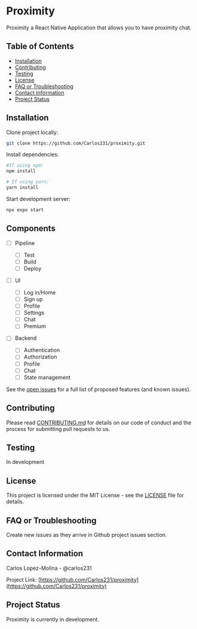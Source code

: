 # Proximity

Proximity a React Native Application that allows you to have proximity chat.

## Table of Contents

- [Installation](#installation)
- [Contributing](#contributing)
- [Testing](#testing)
- [License](#license)
- [FAQ or Troubleshooting](#faq-or-troubleshooting)
- [Contact Information](#contact-information)
- [Project Status](#project-status)

## Installation

Clone project locally:

```bash
git clone https://github.com/Carlos231/proximity.git
```

Install dependencies:

```bash
#If using npm:
npm install

# If using yarn:
yarn install
```

Start development server:

```bash
npx expo start
```

<!-- Initial Creation
Extensions:
React Native Tools
React-Native/React/Redux snippets for es6/es7

Open/create android phone:
android studio > settings > avg manager > hit play button

Initializes project:
`npx expo project_name`

Start
`npx expo start` -->

## Components

- [ ] Pipeline

  - [ ] Test
  - [ ] Build
  - [ ] Deploy

- [ ] UI

  - [ ] Log in/Home
  - [ ] Sign up
  - [ ] Profile
  - [ ] Settings
  - [ ] Chat
  - [ ] Premium

- [ ] Backend
  - [ ] Authentication
  - [ ] Authorization
  - [ ] Profile
  - [ ] Chat
  - [ ] State management

See the [open issues](https://github.com/othneildrew/Best-README-Template/issues) for a full list of proposed features (and known issues).

## Contributing

Please read [CONTRIBUTING.md](CONTRIBUTING.md) for details on our code of conduct and the process for submitting pull requests to us.

## Testing

<!-- Explain how to run tests in a React Native context. You may also include information about the testing framework you use for React Native. -->

In development

## License

This project is licensed under the MIT License - see the [LICENSE](LISCENCE) file for details.

## FAQ or Troubleshooting

<!-- Address common questions or issues users might encounter while working with your React Native project. Provide solutions to known problems or workarounds specific to React Native development. -->

Create new issues as they arrive in Github project issues section.

## Contact Information

Carlos Lopez-Molina - @carlos231

Project Link: [https://github.com/Carlos231/proximity](https://github.com/Carlos231/proximity)

## Project Status

<!-- Mention the current status of your React Native project. Is it actively maintained, or is it no longer actively developed? -->

Proximity is currently in development.

<!-- ## Version History

Keep a record of previous releases and their changelogs, including new features, bug fixes, and improvements relevant to React Native. -->
